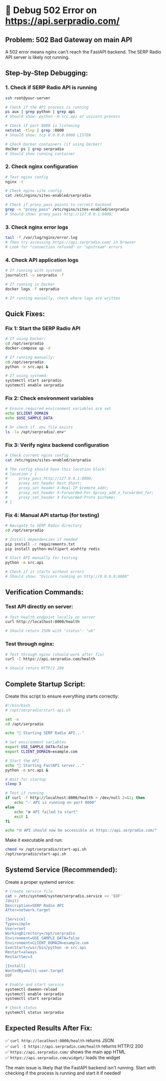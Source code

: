 # 🚨 Debug 502 Error on https://api.serpradio.com/

## Problem: 502 Bad Gateway on main API

A 502 error means nginx can't reach the FastAPI backend. The SERP Radio API server is likely not running.

## Step-by-Step Debugging:

### 1. Check if SERP Radio API is running
```bash
ssh root@your-server

# Check if the API process is running
ps aux | grep python | grep api
# Should show: python -m src.api or uvicorn process

# Check if port 8000 is listening
netstat -tlnp | grep :8000
# Should show: tcp 0.0.0.0:8000 LISTEN

# Check Docker containers (if using Docker)
docker ps | grep serpradio
# Should show running container
```

### 2. Check nginx configuration
```bash
# Test nginx config
nginx -t

# Check nginx site config
cat /etc/nginx/sites-enabled/serpradio

# Check if proxy_pass points to correct backend
grep -n "proxy_pass" /etc/nginx/sites-enabled/serpradio
# Should show: proxy_pass http://127.0.0.1:8000;
```

### 3. Check nginx error logs
```bash
tail -f /var/log/nginx/error.log
# Then try accessing https://api.serpradio.com/ in browser
# Look for "connection refused" or "upstream" errors
```

### 4. Check API application logs
```bash
# If running with systemd
journalctl -u serpradio -f

# If running in Docker
docker logs -f serpradio

# If running manually, check where logs are written
```

## Quick Fixes:

### Fix 1: Start the SERP Radio API
```bash
# If using Docker:
cd /opt/serpradio
docker-compose up -d

# If running manually:
cd /opt/serpradio
python -m src.api &

# If using systemd:
systemctl start serpradio
systemctl enable serpradio
```

### Fix 2: Check environment variables
```bash
# Ensure required environment variables are set
echo $CLIENT_DOMAIN
echo $USE_SAMPLE_DATA

# Or check if .env file exists
ls -la /opt/serpradio/.env*
```

### Fix 3: Verify nginx backend configuration
```bash
# Check current nginx config
cat /etc/nginx/sites-enabled/serpradio

# The config should have this location block:
# location / {
#     proxy_pass http://127.0.0.1:8000;
#     proxy_set_header Host $host;
#     proxy_set_header X-Real-IP $remote_addr;
#     proxy_set_header X-Forwarded-For $proxy_add_x_forwarded_for;
#     proxy_set_header X-Forwarded-Proto $scheme;
# }
```

### Fix 4: Manual API startup (for testing)
```bash
# Navigate to SERP Radio directory
cd /opt/serpradio

# Install dependencies if needed
pip install -r requirements.txt
pip install python-multipart aiohttp redis

# Start API manually for testing
python -m src.api

# Check if it starts without errors
# Should show: "Uvicorn running on http://0.0.0.0:8000"
```

## Verification Commands:

### Test API directly on server:
```bash
# Test health endpoint locally on server
curl http://localhost:8000/health

# Should return JSON with "status": "ok"
```

### Test through nginx:
```bash
# Test through nginx (should work after fix)
curl -I https://api.serpradio.com/health

# Should return HTTP/2 200
```

## Complete Startup Script:

Create this script to ensure everything starts correctly:

```bash
#!/bin/bash
# /opt/serpradio/start-api.sh

set -e
cd /opt/serpradio

echo "🚀 Starting SERP Radio API..."

# Set environment variables
export USE_SAMPLE_DATA=false
export CLIENT_DOMAIN=example.com

# Start the API
echo "🔧 Starting FastAPI server..."
python -m src.api &

# Wait for startup
sleep 3

# Test if running
if curl -f http://localhost:8000/health > /dev/null 2>&1; then
    echo "✅ API is running on port 8000"
else
    echo "❌ API failed to start"
    exit 1
fi

echo "🌐 API should now be accessible at https://api.serpradio.com/"
```

Make it executable and run:
```bash
chmod +x /opt/serpradio/start-api.sh
/opt/serpradio/start-api.sh
```

## Systemd Service (Recommended):

Create a proper systemd service:

```bash
# Create service file
cat > /etc/systemd/system/serpradio.service << 'EOF'
[Unit]
Description=SERP Radio API
After=network.target

[Service]
Type=simple
User=root
WorkingDirectory=/opt/serpradio
Environment=USE_SAMPLE_DATA=false
Environment=CLIENT_DOMAIN=example.com
ExecStart=/usr/bin/python -m src.api
Restart=always
RestartSec=3

[Install]
WantedBy=multi-user.target
EOF

# Enable and start service
systemctl daemon-reload
systemctl enable serpradio
systemctl start serpradio

# Check status
systemctl status serpradio
```

## Expected Results After Fix:

✅ `curl http://localhost:8000/health` returns JSON  
✅ `curl -I https://api.serpradio.com/health` returns HTTP/2 200  
✅ `https://api.serpradio.com/` shows the main app HTML  
✅ `https://api.serpradio.com/widget/` loads the widget  

The main issue is likely that the FastAPI backend isn't running. Start with checking if the process is running and start it if needed! 